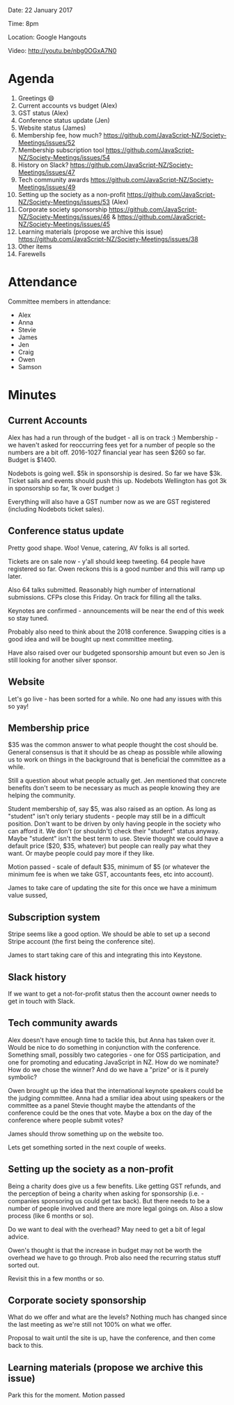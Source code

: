 Date: 22 January 2017

Time: 8pm

Location: Google Hangouts

Video: http://youtu.be/nbg0OGxA7N0

# Agenda

1. Greetings :smile:
2. Current accounts vs budget (Alex)
3. GST status (Alex)
4. Conference status update (Jen)
5. Website status (James)
6. Membership fee, how much? https://github.com/JavaScript-NZ/Society-Meetings/issues/52
7. Membership subscription tool https://github.com/JavaScript-NZ/Society-Meetings/issues/54
8. History on Slack? https://github.com/JavaScript-NZ/Society-Meetings/issues/47
9. Tech community awards https://github.com/JavaScript-NZ/Society-Meetings/issues/49
10. Setting up the society as a non-profit https://github.com/JavaScript-NZ/Society-Meetings/issues/53 (Alex)
11. Corporate society sponsorship https://github.com/JavaScript-NZ/Society-Meetings/issues/46 & https://github.com/JavaScript-NZ/Society-Meetings/issues/45
12. Learning materials (propose we archive this issue) https://github.com/JavaScript-NZ/Society-Meetings/issues/38
13. Other items
14. Farewells

# Attendance

Committee members in attendance:
* Alex
* Anna
* Stevie
* James
* Jen
* Craig
* Owen
* Samson

# Minutes

## Current Accounts

Alex has had a run through of the budget - all is on track :) Membership - we haven't asked for reoccurring fees yet for a number of people so the numbers are a bit off. 2016-1027 financial year has seen $260 so far. Budget is $1400.

Nodebots is going well. $5k in sponsorship is desired. So far we have $3k. Ticket sails and events should push this up. Nodebots Wellington has got 3k in sponsorship so far, 1k over budget :)

Everything will also have a GST number now as we are GST registered (including Nodebots ticket sales).

## Conference status update

Pretty good shape. Woo! Venue, catering, AV folks is all sorted.

Tickets are on sale now - y'all should keep tweeting. 64 people have registered so far. Owen reckons this is a good number and this will ramp up later.

Also 64 talks submitted. Reasonably high number of international submissions. CFPs close this Friday. On track for filling all the talks.

Keynotes are confirmed - announcements will be near the end of this week so stay tuned.

Probably also need to think about the 2018 conference. Swapping cities is a good idea and will be bought up next committee meeting.

Have also raised over our budgeted sponsorship amount but even so Jen is still looking for another silver sponsor.

## Website

Let's go live - has been sorted for a while. No one had any issues with this so yay!

## Membership price

$35 was the common answer to what people thought the cost should be. General consensus is that it should be as cheap as possible while allowing us to work on things in the background that is beneficial the committee as a while.

Still a question about what people actually get. Jen mentioned that concrete benefits don't seem to be necessary as much as people knowing they are helping the community.

Student membership of, say $5, was also raised as an option. As long as "student" isn't only teriary students - people may still be in a difficult position. Don't want to be driven by only having people in the society who can afford it. We don't (or shouldn't) check their "student" status anyway. Maybe "student" isn't the best term to use. Stevie thought we could have a default price ($20, $35, whatever) but people can really pay what they want. Or maybe people could pay more if they like.

Motion passed - scale of default $35, minimum of $5 (or whatever the minimum fee is when we take GST, accountants fees, etc into account).

James to take care of updating the site for this once we have a minimum value sussed,

## Subscription system

Stripe seems like a good option. We should be able to set up a second Stripe account (the first being the conference site).

James to start taking care of this and integrating this into Keystone.

## Slack history

If we want to get a not-for-profit status then the account owner needs to get in touch with Slack.

## Tech community awards

Alex doesn't have enough time to tackle this, but Anna has taken over it. Would be nice to do something in conjunction with the conference. Something small, possibly two categories - one for OSS participation, and one for promoting and educating JavaScript in NZ. How do we nominate? How do we chose the winner? And do we have a "prize" or is it purely symbolic?

Owen brought up the idea that the international keynote speakers could be the judging committee. Anna had a smiliar idea about using speakers or the committee as a panel Stevie thought maybe the attendants of the conference could be the ones that vote. Maybe a box on the day of the conference where people submit votes?

James should throw something up on the website too.

Lets get something sorted in the next couple of weeks.

## Setting up the society as a non-profit

Being a charity does give us a few benefits. Like getting GST refunds, and the perception of being a charity when asking for sponsorship (i.e. - companies sponsoring us could get tax back). But there needs to be a number of people involved and there are more legal goings on. Also a slow process (like 6 months or so).

Do we want to deal with the overhead? May need to get a bit of legal advice.

Owen's thought is that the increase in budget may not be worth the overhead we have to go through. Prob also need the recurring status stuff sorted out.

Revisit this in a few months or so.

## Corporate society sponsorship

What do we offer and what are the levels? Nothing much has changed since the last meeting as we're still not 100% on what we offer.

Proposal to wait until the site is up, have the conference, and then come back to this.

## Learning materials (propose we archive this issue)

Park this for the moment. Motion passed






